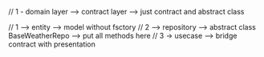 // 1 -  domain layer --> contract layer --> just contract and abstract class

 // 1 -->  entity  --> model without fsctory
 //  2 --> repository    --> abstract class BaseWeatherRepo --> 
 put all methods here
 // 3 -> usecase       --> bridge    contract with presentation